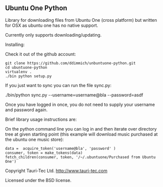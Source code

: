 Ubuntu One Python
-----------------

Library for downloading files from Ubuntu One (cross platform) but written for OSX as ubuntu one has no native support.

Currently only supports downloading/updating.

Installing:

Check it out of the github account:

```
git clone https://github.com/ddimmich/unbuntuone-python.git
cd ubuntuone-python
virtualenv .
./bin python setup.py
```

If you just want to sync you can run the file sync.py:

./bin/python sync.py --username=username@bla --password=asdf

Once you have logged in once, you do not need to supply your username and password again.



Brief library usage instructions are:

On the python command line you can log in and then iterate over directory tree at given starting point (this 
example will download music purchased at the ubuntu one music store):

```
data =  acquire_token('username@bla', 'password' )
consumer, token = make_tokens(data)
fetch_children(consumer, token, '/~/.ubuntuone/Purchased from Ubuntu One')
```



Copyright Tauri-Tec Ltd. http://www.tauri-tec.com 

Licensed under the BSD license.
